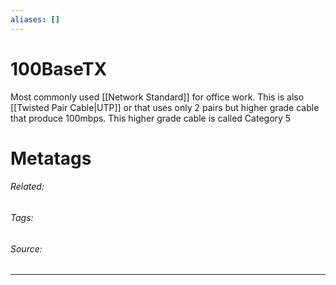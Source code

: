 ```yaml
---
aliases: []
---
```

# 100BaseTX
Most commonly used [[Network Standard]] for office work. This is also [[Twisted Pair Cable|UTP]] or that uses only 2 pairs but higher grade cable that produce 100mbps.  This higher grade cable is called Category 5












# Metatags
###### Related: 
###### Tags: 
###### Source: 

---